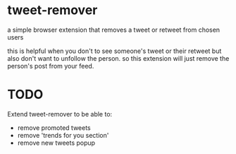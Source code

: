# tweet-remover

a simple browser extension that removes a tweet or retweet from chosen users

this is helpful when you don't to see someone's tweet or their retweet but also don't want to unfollow the person. so this extension will just remove the person's post from your feed.

# TODO
Extend tweet-remover to be able to:
+ remove promoted tweets
+ remove 'trends for you section'
+ remove new tweets popup
